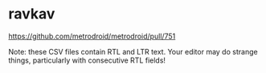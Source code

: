 # ravkav

https://github.com/metrodroid/metrodroid/pull/751

Note: these CSV files contain RTL and LTR text. Your editor may do strange things, particularly with consecutive RTL fields!
